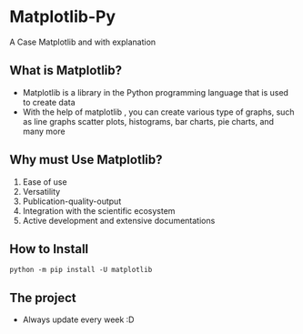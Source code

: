 # Matplotlib-Py
A Case Matplotlib and with explanation

## What is Matplotlib?
- Matplotlib is a library in the Python programming language that is used to create data
- With the help of matplotlib , you can create various type of graphs, such as line graphs
  scatter plots, histograms, bar charts, pie charts, and many more

## Why must Use Matplotlib?
1. Ease of use
2. Versatility
3. Publication-quality-output
4. Integration with the scientific ecosystem
5. Active development and extensive documentations

## How to Install
`python -m pip install -U matplotlib`

## The project
- Always update every week :D
